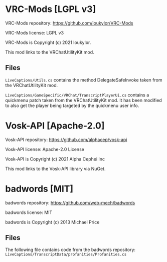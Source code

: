 # VRC-Mods [LGPL v3]
VRC-Mods repository: https://github.com/loukylor/VRC-Mods

VRC-Mods license: LGPL v3 

VRC-Mods is Copyright (c) 2021 loukylor.

This mod links to the VRChatUtilityKit mod.

## Files

`LiveCaptions/Utils.cs` contains the method DelegateSafeInvoke taken from the VRChatUtilityKit mod.

`LiveCaptions/GameSpecific/VRChat/TranscriptPlayerUi.cs` contains a quickmenu patch taken from the VRChatUtilityKit mod. It has been modified to also get the player being targeted by the quickmenu user info.


# Vosk-API [Apache-2.0]
Vosk-API repository: https://github.com/alphacep/vosk-api

Vosk-API license: Apache-2.0 License

Vosk-API is Copyright (c) 2021 Alpha Cephei Inc

This mod links to the Vosk-API library via NuGet.

# badwords [MIT]
badwords repository: https://github.com/web-mech/badwords

badwords license: MIT

badwords is Copyright (c) 2013 Michael Price


## Files
The following file contains code from the badwords repository: `LiveCaptions/TranscriptData/profanities/Profanities.cs`